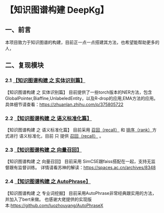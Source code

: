 # 【知识图谱构建 DeepKg】 

## 一、前言

本项目致力于知识图谱的构建，目前正一点一点搭建其方法，也希望能帮助更多的人，<br>



## 二、复现模块

### 2.1 [【知识图谱构建 之 实体识别篇】](ExtractionEntities/)

【知识图谱构建 之 实体识别篇】 目前提供了一些torch版本的NER方法，包含GlobalPointer,Biaffine,UnlabeledEntity，以及R-drop的应用,EMA方法的应用。
具体细节请查看：https://zhuanlan.zhihu.com/p/375805722

### 2.2 [【知识图谱构建 之 语义标准化篇】](Normalization/)

【知识图谱构建 之 语义标准化篇】 目前采用 [召回（recall）](Normalization/recall/) 和 [排序（rank）](Normalization/rank/)方式进行 语义标准化，目前 只 提供  [召回（recall）](Normalization/recall/) 。
### 2.3 [【知识图谱构建 之 向量召回】](SimCSE-Chinese-Pytorch/)

【知识图谱构建 之 向量召回】 目前采用 SimCSE跟faiss搭配在一起，支持无监督跟有监督训练。
 详情请看苏神的解读：https://spaces.ac.cn/archives/8348
### 2.4 [【知识图谱构建 之 AutoPhrase】](AutoPhraseX-main/)

【知识图谱构建 之 专业词挖掘】 目前采用AutoPhrase非常经典跟实用的方法，并加入了bert来做。
 也感谢大佬提供的实现版本:https://github.com/luozhouyang/AutoPhraseX


